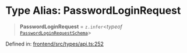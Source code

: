 # Type Alias: PasswordLoginRequest

> **PasswordLoginRequest** = `z.infer`\<*typeof* [`PasswordLoginRequestSchema`](../variables/PasswordLoginRequestSchema.md)\>

Defined in: [frontend/src/types/api.ts:252](https://github.com/lsendel/sass/blob/ca8b2b87627589617e0de57047e1f50d53e78078/frontend/src/types/api.ts#L252)
